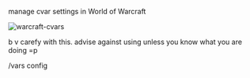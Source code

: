 manage cvar settings in World of Warcraft

![warcraft-cvars](https://i.imgur.com/RDINSy9.png)

b v carefy with this. advise against using unless you know what you are doing =p

/vars config
